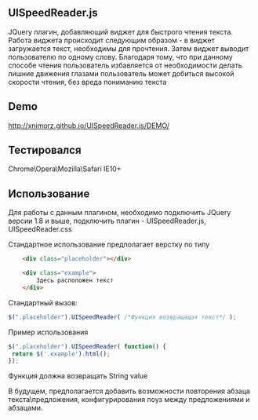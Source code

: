 ## UISpeedReader.js

JQuery плагин,  добавляющий виджет для быстрого чтения текста.
Работа виджета происходит следующим образом - в виджет загружается текст, необходимы для прочтения. Затем виджет выводит пользователю по
одному слову. Благодаря тому, что при данному способе чтения пользователь избавляется от необходимости делать лишние движения глазами пользователь может добиться высокой скорости чтения, без вреда пониманию текста

## Demo
http://xnimorz.github.io/UISpeedReader.js/DEMO/


## Тестировался

Chrome\Opera\Mozilla\Safari
IE10+

## Использование

Для работы с данным плагином, необходимо подключить JQuery версии 1.8 и выше, подключить плагин -
UISpeedReader.js,
UISpeedReader.css

Стандартное использование предполагает верстку по типу

````html
    <div class="placeholder"></div>

    <div class="example">
        Здесь расположен текст
    </div>
````

Стандартный вызов:
````javascript
$(".placeholder").UISpeedReader( /*Функция возвращащая текст*/ );
````

Пример использования
````javascript
$(".placeholder").UISpeedReader( function() {
 return $('.example').html();
});
````

Функция должна возвращать String value


В будущем, предполагается добавить возможности повторения абзаца текста\предложения, конфигурирования поуз между предложениями и абзацами.

